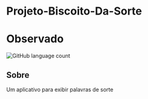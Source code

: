 # Projeto-Biscoito-Da-Sorte

# Observado

![GitHub language count](https://img.shields.io/github/languages/count/jjpegado/Projeto-Biscoito-Da-Sorte)


## Sobre

Um aplicativo para exibir palavras de sorte
